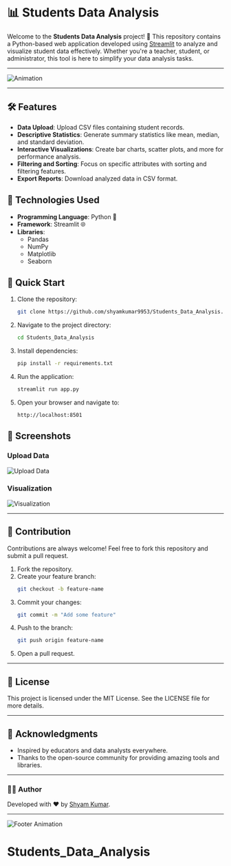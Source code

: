 # 📊 Students Data Analysis

Welcome to the **Students Data Analysis** project! 🚀 This repository contains a Python-based web application developed using [Streamlit](https://streamlit.io/) to analyze and visualize student data effectively. Whether you're a teacher, student, or administrator, this tool is here to simplify your data analysis tasks.

---

![Animation](https://user-images.githubusercontent.com/placeholder/animation.gif)

---

## 🛠 Features

- **Data Upload**: Upload CSV files containing student records.
- **Descriptive Statistics**: Generate summary statistics like mean, median, and standard deviation.
- **Interactive Visualizations**: Create bar charts, scatter plots, and more for performance analysis.
- **Filtering and Sorting**: Focus on specific attributes with sorting and filtering features.
- **Export Reports**: Download analyzed data in CSV format.

## 🔧 Technologies Used

- **Programming Language**: Python 🐍
- **Framework**: Streamlit 🌐
- **Libraries**:
  - Pandas
  - NumPy
  - Matplotlib
  - Seaborn

## 🚀 Quick Start

1. Clone the repository:
   ```bash
   git clone https://github.com/shyamkumar9953/Students_Data_Analysis.git
   ```

2. Navigate to the project directory:
   ```bash
   cd Students_Data_Analysis
   ```

3. Install dependencies:
   ```bash
   pip install -r requirements.txt
   ```

4. Run the application:
   ```bash
   streamlit run app.py
   ```

5. Open your browser and navigate to:
   ```
   http://localhost:8501
   ```

## 📸 Screenshots

### Upload Data
![Upload Data](https://user-images.githubusercontent.com/placeholder/upload.png)

### Visualization
![Visualization](https://user-images.githubusercontent.com/placeholder/visualization.png)

---

## 🤝 Contribution

Contributions are always welcome! Feel free to fork this repository and submit a pull request.

1. Fork the repository.
2. Create your feature branch:
   ```bash
   git checkout -b feature-name
   ```
3. Commit your changes:
   ```bash
   git commit -m "Add some feature"
   ```
4. Push to the branch:
   ```bash
   git push origin feature-name
   ```
5. Open a pull request.

---

## 📜 License

This project is licensed under the MIT License. See the LICENSE file for more details.

---

## 🙌 Acknowledgments

- Inspired by educators and data analysts everywhere.
- Thanks to the open-source community for providing amazing tools and libraries.

---

### 👨‍💻 Author

Developed with ❤️ by [Shyam Kumar](https://github.com/shyamkumar9953).

---

![Footer Animation](https://user-images.githubusercontent.com/placeholder/footer-animation.gif)
# Students_Data_Analysis

